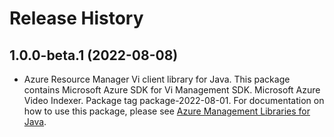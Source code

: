 # Release History

## 1.0.0-beta.1 (2022-08-08)

- Azure Resource Manager Vi client library for Java. This package contains Microsoft Azure SDK for Vi Management SDK. Microsoft Azure Video Indexer. Package tag package-2022-08-01. For documentation on how to use this package, please see [Azure Management Libraries for Java](https://aka.ms/azsdk/java/mgmt).
